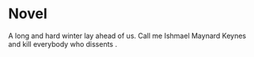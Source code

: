 # Novel
A long and hard winter lay ahead of us. Call me Ishmael Maynard Keynes and kill everybody who dissents . 